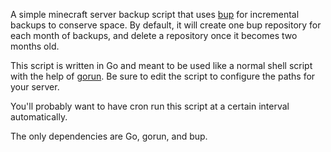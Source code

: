 A simple minecraft server backup script that uses [bup](https://github.com/bup/bup) for incremental backups to conserve space. By 
default, it will create one bup repository for each month of backups, and delete a repository once it becomes two months old.

This script is written in Go and meant to be used like a normal shell script with the help of [gorun](https://launchpad.net/gorun).
Be sure to edit the script to configure the paths for your server.

You'll probably want to have cron run this script at a certain interval automatically.

The only dependencies are Go, gorun, and bup.
